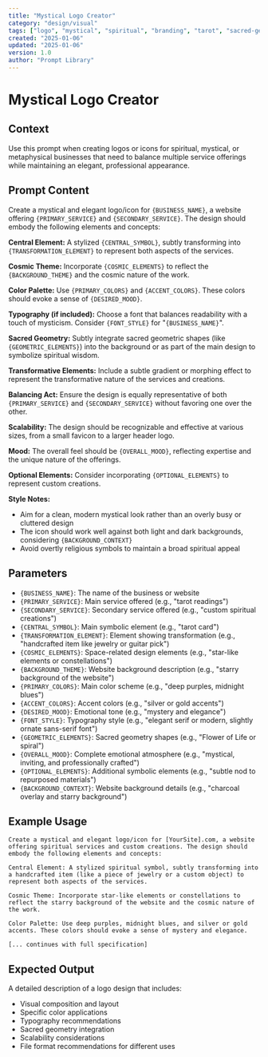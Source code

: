 ```yaml
---
title: "Mystical Logo Creator"
category: "design/visual"
tags: ["logo", "mystical", "spiritual", "branding", "tarot", "sacred-geometry"]
created: "2025-01-06"
updated: "2025-01-06"
version: 1.0
author: "Prompt Library"
---
```


# Mystical Logo Creator

## Context
Use this prompt when creating logos or icons for spiritual, mystical, or metaphysical businesses that need to balance multiple service offerings while maintaining an elegant, professional appearance.

## Prompt Content
Create a mystical and elegant logo/icon for `{BUSINESS_NAME}`, a website offering `{PRIMARY_SERVICE}` and `{SECONDARY_SERVICE}`. The design should embody the following elements and concepts:

**Central Element:** A stylized `{CENTRAL_SYMBOL}`, subtly transforming into `{TRANSFORMATION_ELEMENT}` to represent both aspects of the services.

**Cosmic Theme:** Incorporate `{COSMIC_ELEMENTS}` to reflect the `{BACKGROUND_THEME}` and the cosmic nature of the work.

**Color Palette:** Use `{PRIMARY_COLORS}` and `{ACCENT_COLORS}`. These colors should evoke a sense of `{DESIRED_MOOD}`.

**Typography (if included):** Choose a font that balances readability with a touch of mysticism. Consider `{FONT_STYLE}` for "`{BUSINESS_NAME}`".

**Sacred Geometry:** Subtly integrate sacred geometric shapes (like `{GEOMETRIC_ELEMENTS}`) into the background or as part of the main design to symbolize spiritual wisdom.

**Transformative Elements:** Include a subtle gradient or morphing effect to represent the transformative nature of the services and creations.

**Balancing Act:** Ensure the design is equally representative of both `{PRIMARY_SERVICE}` and `{SECONDARY_SERVICE}` without favoring one over the other.

**Scalability:** The design should be recognizable and effective at various sizes, from a small favicon to a larger header logo.

**Mood:** The overall feel should be `{OVERALL_MOOD}`, reflecting expertise and the unique nature of the offerings.

**Optional Elements:** Consider incorporating `{OPTIONAL_ELEMENTS}` to represent custom creations.

**Style Notes:**
- Aim for a clean, modern mystical look rather than an overly busy or cluttered design
- The icon should work well against both light and dark backgrounds, considering `{BACKGROUND_CONTEXT}`
- Avoid overtly religious symbols to maintain a broad spiritual appeal

## Parameters
- `{BUSINESS_NAME}`: The name of the business or website
- `{PRIMARY_SERVICE}`: Main service offered (e.g., "tarot readings")
- `{SECONDARY_SERVICE}`: Secondary service offered (e.g., "custom spiritual creations")
- `{CENTRAL_SYMBOL}`: Main symbolic element (e.g., "tarot card")
- `{TRANSFORMATION_ELEMENT}`: Element showing transformation (e.g., "handcrafted item like jewelry or guitar pick")
- `{COSMIC_ELEMENTS}`: Space-related design elements (e.g., "star-like elements or constellations")
- `{BACKGROUND_THEME}`: Website background description (e.g., "starry background of the website")
- `{PRIMARY_COLORS}`: Main color scheme (e.g., "deep purples, midnight blues")
- `{ACCENT_COLORS}`: Accent colors (e.g., "silver or gold accents")
- `{DESIRED_MOOD}`: Emotional tone (e.g., "mystery and elegance")
- `{FONT_STYLE}`: Typography style (e.g., "elegant serif or modern, slightly ornate sans-serif font")
- `{GEOMETRIC_ELEMENTS}`: Sacred geometry shapes (e.g., "Flower of Life or spiral")
- `{OVERALL_MOOD}`: Complete emotional atmosphere (e.g., "mystical, inviting, and professionally crafted")
- `{OPTIONAL_ELEMENTS}`: Additional symbolic elements (e.g., "subtle nod to repurposed materials")
- `{BACKGROUND_CONTEXT}`: Website background details (e.g., "charcoal overlay and starry background")

## Example Usage
```
Create a mystical and elegant logo/icon for [YourSite].com, a website offering spiritual services and custom creations. The design should embody the following elements and concepts:

Central Element: A stylized spiritual symbol, subtly transforming into a handcrafted item (like a piece of jewelry or a custom object) to represent both aspects of the services.

Cosmic Theme: Incorporate star-like elements or constellations to reflect the starry background of the website and the cosmic nature of the work.

Color Palette: Use deep purples, midnight blues, and silver or gold accents. These colors should evoke a sense of mystery and elegance.

[... continues with full specification]
```

## Expected Output
A detailed description of a logo design that includes:
- Visual composition and layout
- Specific color applications
- Typography recommendations
- Sacred geometry integration
- Scalability considerations
- File format recommendations for different uses